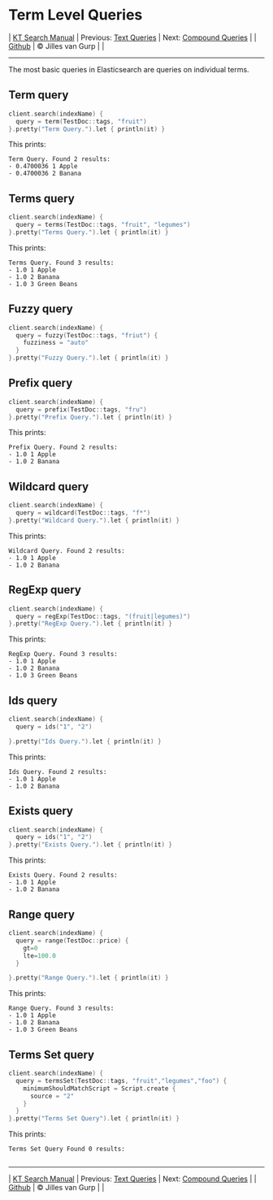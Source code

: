# Term Level Queries 

| [KT Search Manual](README.md) | Previous: [Text Queries](TextQueries.md) | Next: [Compound Queries](CompoundQueries.md) |
| [Github](https://github.com/jillesvangurp/kt-search) | &copy; Jilles van Gurp |  |

---                

The most basic queries in Elasticsearch are queries on individual terms.

## Term query

```kotlin
client.search(indexName) {
  query = term(TestDoc::tags, "fruit")
}.pretty("Term Query.").let { println(it) }
```

This prints:
 
 ```
 Term Query. Found 2 results:
- 0.4700036 1 Apple
- 0.4700036 2 Banana

 ```

## Terms query

```kotlin
client.search(indexName) {
  query = terms(TestDoc::tags, "fruit", "legumes")
}.pretty("Terms Query.").let { println(it) }
```

This prints:
 
 ```
 Terms Query. Found 3 results:
- 1.0 1 Apple
- 1.0 2 Banana
- 1.0 3 Green Beans

 ```

## Fuzzy query

```kotlin
client.search(indexName) {
  query = fuzzy(TestDoc::tags, "friut") {
    fuzziness = "auto"
  }
}.pretty("Fuzzy Query.").let { println(it) }
```

## Prefix query

```kotlin
client.search(indexName) {
  query = prefix(TestDoc::tags, "fru")
}.pretty("Prefix Query.").let { println(it) }
```

This prints:
 
 ```
 Prefix Query. Found 2 results:
- 1.0 1 Apple
- 1.0 2 Banana

 ```

## Wildcard query

```kotlin
client.search(indexName) {
  query = wildcard(TestDoc::tags, "f*")
}.pretty("Wildcard Query.").let { println(it) }
```

This prints:
 
 ```
 Wildcard Query. Found 2 results:
- 1.0 1 Apple
- 1.0 2 Banana

 ```

## RegExp query

```kotlin
client.search(indexName) {
  query = regExp(TestDoc::tags, "(fruit|legumes)")
}.pretty("RegExp Query.").let { println(it) }
```

This prints:
 
 ```
 RegExp Query. Found 3 results:
- 1.0 1 Apple
- 1.0 2 Banana
- 1.0 3 Green Beans

 ```

## Ids query

```kotlin
client.search(indexName) {
  query = ids("1", "2")

}.pretty("Ids Query.").let { println(it) }
```

This prints:
 
 ```
 Ids Query. Found 2 results:
- 1.0 1 Apple
- 1.0 2 Banana

 ```

## Exists query

```kotlin
client.search(indexName) {
  query = ids("1", "2")
}.pretty("Exists Query.").let { println(it) }
```

This prints:
 
 ```
 Exists Query. Found 2 results:
- 1.0 1 Apple
- 1.0 2 Banana

 ```

## Range query

```kotlin
client.search(indexName) {
  query = range(TestDoc::price) {
    gt=0
    lte=100.0
  }

}.pretty("Range Query.").let { println(it) }
```

This prints:
 
 ```
 Range Query. Found 3 results:
- 1.0 1 Apple
- 1.0 2 Banana
- 1.0 3 Green Beans

 ```

## Terms Set query

```kotlin
client.search(indexName) {
  query = termsSet(TestDoc::tags, "fruit","legumes","foo") {
    minimumShouldMatchScript = Script.create {
      source = "2"
    }
  }
}.pretty("Terms Set Query").let { println(it) }
```

This prints:
 
 ```
 Terms Set Query Found 0 results:


 ```



---

| [KT Search Manual](README.md) | Previous: [Text Queries](TextQueries.md) | Next: [Compound Queries](CompoundQueries.md) |
| [Github](https://github.com/jillesvangurp/kt-search) | &copy; Jilles van Gurp |  |